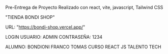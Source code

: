 Pre-Entrega de Proyecto
Realizado con react, vite, javascript, Tailwind CSS

"TIENDA BONDI SHOP"

URL: "https://bondi-shop.vercel.app/"

LOGIN
USUARIO: ADMIN
CONTRASEÑA: 1234

ALUMNO: BONDIONI FRANCO TOMAS
CURSO REACT JS
TALENTO TECH
